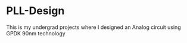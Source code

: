 # PLL-Design
This is my undergrad projects where I designed an Analog circuit using GPDK 90nm technology
